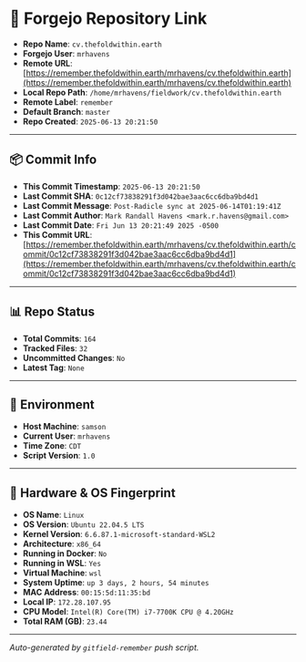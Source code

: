 # 🔗 Forgejo Repository Link

- **Repo Name**: `cv.thefoldwithin.earth`
- **Forgejo User**: `mrhavens`
- **Remote URL**: [https://remember.thefoldwithin.earth/mrhavens/cv.thefoldwithin.earth](https://remember.thefoldwithin.earth/mrhavens/cv.thefoldwithin.earth)
- **Local Repo Path**: `/home/mrhavens/fieldwork/cv.thefoldwithin.earth`
- **Remote Label**: `remember`
- **Default Branch**: `master`
- **Repo Created**: `2025-06-13 20:21:50`

---

## 📦 Commit Info

- **This Commit Timestamp**: `2025-06-13 20:21:50`
- **Last Commit SHA**: `0c12cf73838291f3d042bae3aac6cc6dba9bd4d1`
- **Last Commit Message**: `Post-Radicle sync at 2025-06-14T01:19:41Z`
- **Last Commit Author**: `Mark Randall Havens <mark.r.havens@gmail.com>`
- **Last Commit Date**: `Fri Jun 13 20:21:49 2025 -0500`
- **This Commit URL**: [https://remember.thefoldwithin.earth/mrhavens/cv.thefoldwithin.earth/commit/0c12cf73838291f3d042bae3aac6cc6dba9bd4d1](https://remember.thefoldwithin.earth/mrhavens/cv.thefoldwithin.earth/commit/0c12cf73838291f3d042bae3aac6cc6dba9bd4d1)

---

## 📊 Repo Status

- **Total Commits**: `164`
- **Tracked Files**: `32`
- **Uncommitted Changes**: `No`
- **Latest Tag**: `None`

---

## 🧭 Environment

- **Host Machine**: `samson`
- **Current User**: `mrhavens`
- **Time Zone**: `CDT`
- **Script Version**: `1.0`

---

## 🧬 Hardware & OS Fingerprint

- **OS Name**: `Linux`
- **OS Version**: `Ubuntu 22.04.5 LTS`
- **Kernel Version**: `6.6.87.1-microsoft-standard-WSL2`
- **Architecture**: `x86_64`
- **Running in Docker**: `No`
- **Running in WSL**: `Yes`
- **Virtual Machine**: `wsl`
- **System Uptime**: `up 3 days, 2 hours, 54 minutes`
- **MAC Address**: `00:15:5d:11:35:bd`
- **Local IP**: `172.28.107.95`
- **CPU Model**: `Intel(R) Core(TM) i7-7700K CPU @ 4.20GHz`
- **Total RAM (GB)**: `23.44`

---

_Auto-generated by `gitfield-remember` push script._
